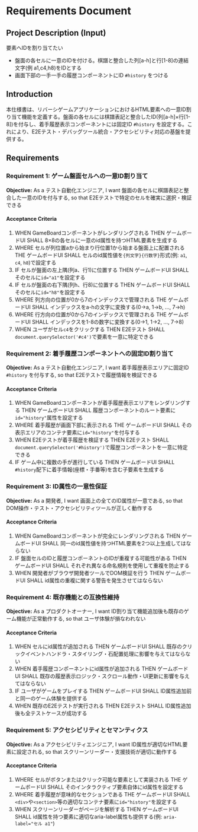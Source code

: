 # Requirements Document

## Project Description (Input)

要素へIDを割り当てたい

- 盤面の各セルに一意のIDを付ける。棋譜と整合した列[a-h]と行[1-8]の連結文字(例 a1,c4,h8)をIDとする
- 画面下部の一手一手の履歴コンポーネントにID `#history` をつける

## Introduction

本仕様書は、リバーシゲームアプリケーションにおけるHTML要素への一意ID割り当て機能を定義する。盤面の各セルには棋譜表記と整合したID(列[a-h]×行[1-8])を付与し、着手履歴表示コンポーネントには固定ID `#history` を設定する。これにより、E2Eテスト・デバッグツール統合・アクセシビリティ対応の基盤を提供する。

## Requirements

### Requirement 1: ゲーム盤面セルへの一意ID割り当て

**Objective:** As a テスト自動化エンジニア, I want 盤面の各セルに棋譜表記と整合した一意のIDを付与する, so that E2Eテストで特定のセルを確実に選択・検証できる

#### Acceptance Criteria

1. WHEN GameBoardコンポーネントがレンダリングされる THEN ゲームボードUI SHALL 8×8の各セルに一意のid属性を持つHTML要素を生成する
2. WHERE セルが列位置aから始まり行位置1から始まる盤面上に配置される THE ゲームボードUI SHALL セルのid属性値を`{列文字}{行数字}`形式(例: `a1`, `c4`, `h8`)で設定する
3. IF セルが盤面の左上隅(列a、行1)に位置する THEN ゲームボードUI SHALL そのセルに`id="a1"`を設定する
4. IF セルが盤面の右下隅(列h、行8)に位置する THEN ゲームボードUI SHALL そのセルに`id="h8"`を設定する
5. WHERE 列方向の位置が0から7のインデックスで管理される THE ゲームボードUI SHALL インデックスをa-hの文字に変換する(0→a, 1→b, ..., 7→h)
6. WHERE 行方向の位置が0から7のインデックスで管理される THE ゲームボードUI SHALL インデックスを1-8の数字に変換する(0→1, 1→2, ..., 7→8)
7. WHEN ユーザがセル`c4`をクリックする THEN E2Eテスト SHALL `document.querySelector('#c4')`で要素を一意に特定できる

### Requirement 2: 着手履歴コンポーネントへの固定ID割り当て

**Objective:** As a テスト自動化エンジニア, I want 着手履歴表示エリアに固定ID `#history` を付与する, so that E2Eテストで履歴情報を検証できる

#### Acceptance Criteria

1. WHEN GameBoardコンポーネントが着手履歴表示エリアをレンダリングする THEN ゲームボードUI SHALL 履歴コンポーネントのルート要素に`id="history"`属性を設定する
2. WHERE 着手履歴が画面下部に表示される THE ゲームボードUI SHALL その表示エリアのコンテナ要素に`id="history"`を付与する
3. WHEN E2Eテストが着手履歴を検証する THEN E2Eテスト SHALL `document.querySelector('#history')`で履歴コンポーネントを一意に特定できる
4. IF ゲーム中に複数の手が進行している THEN ゲームボードUI SHALL `#history`配下に着手情報(座標・手番等)を含む子要素を生成する

### Requirement 3: ID属性の一意性保証

**Objective:** As a 開発者, I want 画面上の全てのID属性が一意である, so that DOM操作・テスト・アクセシビリティツールが正しく動作する

#### Acceptance Criteria

1. WHEN GameBoardコンポーネントが完全にレンダリングされる THEN ゲームボードUI SHALL 同一のid属性値を持つHTML要素を2つ以上生成してはならない
2. IF 盤面セルのIDと履歴コンポーネントのIDが重複する可能性がある THEN ゲームボードUI SHALL それぞれ異なる命名規則を使用して重複を防止する
3. WHEN 開発者がブラウザ開発者ツールでDOM検証を行う THEN ゲームボードUI SHALL id属性の重複に関する警告を発生させてはならない

### Requirement 4: 既存機能との互換性維持

**Objective:** As a プロダクトオーナー, I want ID割り当て機能追加後も既存のゲーム機能が正常動作する, so that ユーザ体験が損なわれない

#### Acceptance Criteria

1. WHEN セルにid属性が追加される THEN ゲームボードUI SHALL 既存のクリックイベントハンドラ・スタイリング・石配置処理に影響を与えてはならない
2. WHEN 着手履歴コンポーネントにid属性が追加される THEN ゲームボードUI SHALL 既存の履歴表示ロジック・スクロール動作・UI更新に影響を与えてはならない
3. IF ユーザがゲームをプレイする THEN ゲームボードUI SHALL ID属性追加前と同一のゲーム体験を提供する
4. WHEN 既存のE2Eテストが実行される THEN E2Eテスト SHALL ID属性追加後も全テストケースが成功する

### Requirement 5: アクセシビリティとセマンティクス

**Objective:** As a アクセシビリティエンジニア, I want ID属性が適切なHTML要素に設定される, so that スクリーンリーダー・支援技術が適切に動作する

#### Acceptance Criteria

1. WHERE セルがボタンまたはクリック可能な要素として実装される THE ゲームボードUI SHALL そのインタラクティブ要素自体にid属性を設定する
2. WHERE 着手履歴が意味的なセクションである THE ゲームボードUI SHALL `<div>`や`<section>`等の適切なコンテナ要素に`id="history"`を設定する
3. WHEN スクリーンリーダーがページを解析する THEN ゲームボードUI SHALL id属性を持つ要素に適切なaria-label属性も提供する(例: `aria-label="セル a1"`)
